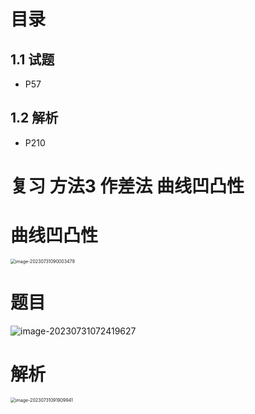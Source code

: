 # 目录



## 1.1 试题

* P57



## 1.2 解析

* P210



# 复习 方法3 作差法  曲线凹凸性



# 曲线凹凸性

<img src="https://cvp.oss-cn-shanghai.aliyuncs.com/picgo/202307310900576.png" alt="image-20230731090003479" style="zoom:50%;" />





# 题目

![image-20230731072419627](https://cvp.oss-cn-shanghai.aliyuncs.com/picgo/202307310724829.png)



# 解析

<img src="https://cvp.oss-cn-shanghai.aliyuncs.com/picgo/202307310919089.png" alt="image-20230731091909941" style="zoom:50%;" />

